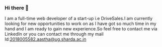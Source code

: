 ### Hi there 👋

<!--
**aaztha/aaztha** is a ✨ _special_ ✨ repository because its `README.md` (this file) appears on your GitHub profile.

Here are some ideas to get you started:

- 🔭 I’m currently working on ...
- 🌱 I’m currently learning ...
- 👯 I’m looking to collaborate on ...
- 🤔 I’m looking for help with ...
- 💬 Ask me about ...
- 📫 How to reach me: ...
- 😄 Pronouns: ...
- ⚡ Fun fact: ...
-->
I am a full-time web developer of a start-up i.e DriveSales.I am currently looking for new opportunities to work on as I have got so much time in my hand and I am ready to gain new experience.So feel free to contact me via LinkedIn or you can contact me through my mail Id:2018005582.aastha@ug.sharda.ac.in
